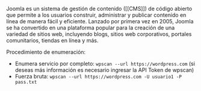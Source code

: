 Joomla es un sistema de gestión de contenido ([[CMS]]) de código abierto que permite a los usuarios construir, administrar y publicar contenido en línea de manera fácil y eficiente. Lanzado por primera vez en 2005, Joomla se ha convertido en una plataforma popular para la creación de una variedad de sitios web, incluyendo blogs, sitios web corporativos, portales comunitarios, tiendas en línea y más.

Procedimiento de enumeración:

- Enumera servicio por completo: ```wpscan --url https://wordpress.com``` (si deseas más información es necesario ingresar la API Token de wpscan)
- Fuerza bruta: ```wpscan --url https://wordpress.com -U usuario1 -P pass.txt```